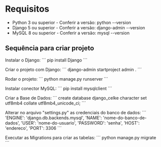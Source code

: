 # Requisitos
* Python 3 ou superior - Conferir a versão: python --version
* Django 5 ou superior - Conferir a versão: django-admin --version
* MySQL 8 ou superior - Conferir a versão: mysql --version

## Sequência para criar projeto
Instalar o Django:
´´´
pip install Django
´´´

Criar o projeto com Django:
´´´
django-admin startproject admin .
´´´

Rodar o projeto:
´´´
python manage.py runserver
´´´

Instalar conector MySQL:
´´´
pip install mysqlclient
´´´

Criar a Base de Dados:
´´´
create database django_celke character set utf8mb4 collate utf8mb4_unicode_ci;
´´´

Alterar no arquivo "settings.py" as credenciais do banco de dados:
´´´
'ENGINE': 'django.db.backends.mysql',
'NAME': 'nome-do-banco-de-dados',
'USER': 'nome-do-usuario',
'PASSWORD': 'senha',
'HOST': 'endereco',
'PORT': 3306
´´´

Executar as Migrations para criar as tabelas:
´´´
python manage.py migrate
´´´

